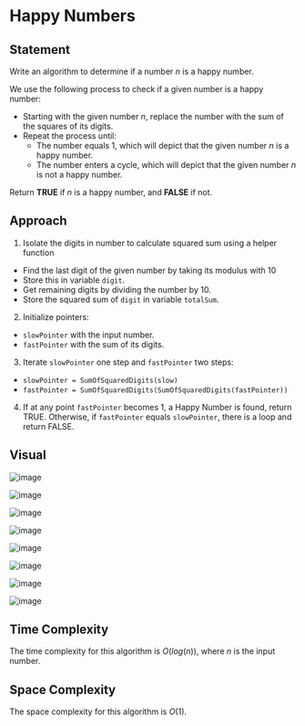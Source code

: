 # Happy Numbers

## Statement

Write an algorithm to determine if a number $n$ is a happy number.

We use the following process to check if a given number is a happy number:
 - Starting with the given number $n$, replace the number with the sum of the squares of its digits.
 - Repeat the process until:
   - The number equals $1$, which will depict that the given number $n$ is a happy number.
   - The number enters a cycle, which will depict that the given number $n$ is not a happy number.

Return **TRUE** if $n$ is a happy number, and **FALSE** if not.

## Approach

1. Isolate the digits in number to calculate squared sum using a helper function
  - Find the last digit of the given number by taking its modulus with $10$
  - Store this in variable `digit`.
  - Get remaining digits by dividing the number by $10$.
  - Store the squared sum of `digit` in variable `totalSum`.
2. Initialize pointers:
  - `slowPointer` with the input number.
  - `fastPointer` with the sum of its digits.
3. Iterate `slowPointer` one step and `fastPointer` two steps:
  - `slowPointer = SumOfSquaredDigits(slow)`
  - `fastPointer = SumOfSquaredDigits(SumOfSquaredDigits(fastPointer))`
4. If at any point `fastPointer` becomes $1$, a Happy Number is found, return TRUE. Otherwise, if `fastPointer` equals `slowPointer`, there is a loop and return FALSE.

## Visual

![image](https://github.com/user-attachments/assets/7375d6df-da1d-4ec2-9747-6fcf02b49b20)

![image](https://github.com/user-attachments/assets/266f6c33-23b3-417f-acc8-26a962bec2d3)

![image](https://github.com/user-attachments/assets/072d586f-c6f5-4ae8-a06b-5c5262afa6a9)

![image](https://github.com/user-attachments/assets/32c210d7-dff2-497f-80fa-6cfb969f36d2)

![image](https://github.com/user-attachments/assets/88704c4d-8449-42e3-8520-bce946af6089)

![image](https://github.com/user-attachments/assets/c0c8ff1f-9cfb-4b99-8977-b4a511c2f734)

![image](https://github.com/user-attachments/assets/c28fb0a7-d8f3-4735-bb64-25c6ca83c7fa)

![image](https://github.com/user-attachments/assets/28c34e77-f532-483a-b09e-2ed3534dd8f3)

## Time Complexity

The time complexity for this algorithm is $O(log(n))$, where $n$ is the input number.

## Space Complexity

The space complexity for this algorithm is $O(1)$.
